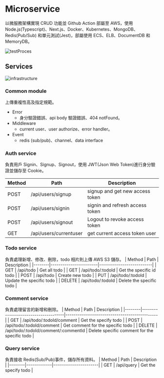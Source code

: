 # Microservice

以微服務架構實現 CRUD 功能並 Github Action 部屬至 AWS，使用 Node.js(Typescript)、Next.js、Docker、Kubernetes、MongoDB、Redis(Pub/Sub) 和單元測試(Jest)，部屬使用 ECS、ELB、DocumentDB 和 MemoryDB。

![testProces](https://github.com/fan0223/todo-list-microservice/blob/main/drawIo/test.gif)

## Services

![infrastructure](https://github.com/fan0223/todo-list-microservice/blob/main/drawIo/infra.png)

### Common module

上傳重複性高及指定規範。

- Error
  - 身分驗證錯誤、api body 驗證錯誤、404 notFound。
- Middleware
  - current user、user authorize、error handler。
- Event
  - redis (sub/pub)、channel、data interface

### Auth service

負責用戶 Signin、Signup、Signout，使用 JWT(Json Web Token)進行身分驗證並儲存至 Cookie。

| Method | Path                   | Description                     |
| ------ | ---------------------- | ------------------------------- |
| POST   | /api/users/signup      | signup and get new access token |
| POST   | /api/users/signin      | signin and refresh access token |
| POST   | /api/users/signout     | Logout to revoke access token   |
| GET    | /api/users/currentuser | get current access token user   |

### Todo service

負責處理新增、修改、刪除，todo 相片則上傳 AWS S3 儲存。
| Method | Path | Description |
|--------|------------------------|---------------------------|
| GET | /api/todo | Get all todo |
| GET | /api/todo/:todoId | Get the specific id todo |
| POST | /api/todo | Create new todo |
| PUT | /api/todo/:todoId | Update the specific todo |
| DELETE | /api/todo/:todoId | Delete the specific todo |

### Comment service

負責處理留言的新增和刪除。
| Method | Path | Description |
|--------|--------------------------------------|-----------------------------------------------|
| GET | /api/todo/:todoId/comment | Get the specify todo |
| POST | /api/todo/:todoId/comment | Get comment for the specific todo |
| DELETE | /api/todo/:todoId/comment/:commentId | Delete specific comment for the specific todo |

### Query service

負責接收 Redis(Sub/Pub)事件，儲存所有資料。
| Method | Path | Description |
|--------|-------------|-----------------------|
| GET | /api/query | Get the specify todo |
